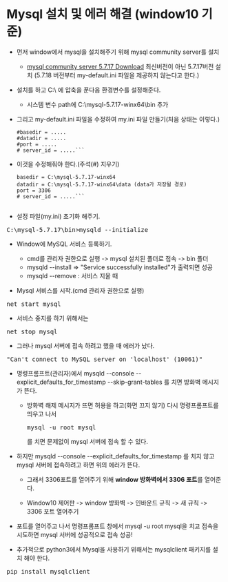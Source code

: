 # Mysql 설치 및 에러 해결 (window10 기준)

- 먼저 window에서 mysql을 설치해주기 위해 mysql community server를 설치
  - [mysql community server 5.7.17 Download](https://downloads.mysql.com/archives/community/) 최신버전이 아닌 5.7.17버전 설치
   (5.7.18 버전부터 my-default.ini 파일을 제공하지 않는다고 한다.)


- 설치를 하고 C:\ 에 압축을 푼다음 환경변수를 설정해준다.
  - 시스템 변수 path에 C:\mysql-5.7.17-winx64\bin 추가


- 그리고 my-default.ini 파일을 수정하여 my.ini 파일 만들기(처음 상태는 이렇다.)
  ```
  #basedir = .....
  #datadir = .....
  #port = .....
  # server_id = .....```

- 이것을 수정해줘야 한다.(주석(#) 지우기)
  ```
  basedir = C:\mysql-5.7.17-winx64
  datadir = C:\mysql-5.7.17-winx64\data (data가 저장될 경로)
  port = 3306
  # server_id = .....```


- 설정 파일(my.ini) 초기화 해주기.
<pre>C:\mysql-5.7.17\bin>mysqld --initialize</pre>

- Window에 MySQL 서비스 등록하기.
  - cmd를 관리자 권한으로 실행 -> mysql 설치된 폴더로 접속 -> bin 폴더
  - mysqld --install
    => "Service successfully installed"가 출력되면 성공
  - mysqld --remove : 서비스 지울 때

-  Mysql 서비스를 시작.(cmd 관리자 권한으로 실행)
<pre>net start mysql</pre>
- 서비스 중지를 하기 위해서는
<pre>net stop mysql</pre>

- 그러나 mysql 서버에 접속 하려고 했을 때 에러가 났다.
<pre>"Can't connect to MySQL server on 'localhost' (10061)"</pre>

- 명령프롬프트(관리자)에서 mysqld --console --explicit_defaults_for_timestamp --skip-grant-tables 를 치면 방화벽 메시지가 뜬다.

  - 방화벽 해제 메시지가 뜨면 허용을 하고(화면 끄지 않기) 다시 명령프롬프트를 띄우고 나서 <pre>mysql -u root mysql</pre>를 치면 문제없이 mysql 서버에 접속 할 수 있다.


- 하지만 mysqld --console --explicit_defaults_for_timestamp 를 치지 않고 mysql 서버에 접속하려고 하면 위의 에러가 뜬다.

    - 그래서 3306포트를 열어주기 위해 <strong>window 방화벽에서 3306 포트</strong>를 열어준다.


  - Window10 제어판 -> window 방화벽 -> 인바운드 규칙 -> 새 규칙
    -> 3306 포트 열어주기

- 포트를 열어주고 나서 명령프롬프트 창에서 mysql -u root mysql을 치고 접속을 시도하면 mysql 서버에 성공적으로 접속 성공!

- 추가적으로 python3에서 Mysql을 사용하기 위해서는 mysqlclient 패키지를 설치 해야 한다.
<pre>pip install mysqlclient</pre>
